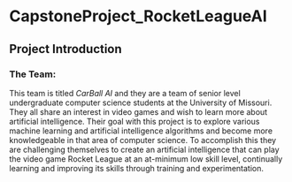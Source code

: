 # CapstoneProject_RocketLeagueAI
## **Project Introduction**
### The Team:
This team is titled *CarBall AI* and they are a team of senior level undergraduate computer
science students at the University of Missouri. They all share an interest in video games and wish to learn more about artificial intelligence. Their goal with this project is to explore various machine learning and artificial intelligence algorithms and become more knowledgeable in that area of computer science. To accomplish this they are challenging themselves to create an artificial intelligence that can play the video game Rocket League at an at-minimum low skill level, continually learning and improving its skills through training and experimentation.